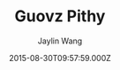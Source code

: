 ---
layout: JamstackTheme
title: Guovz Pithy
github: https://github.com/guovz/pithy
demo: https://www.guovz.com
author: Jaylin Wang
ssg: Jekyll
date: 2015-08-30T09:57:59.000Z
description: a jekyll theme
stale: true
disabled: true
disabled_reason: demo url not found
---